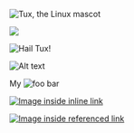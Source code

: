 ![Tux, the Linux mascot](/assets/images/tux.png)

![](/assets/favicon.ico)

![Hail Tux!](/assets/images/tux.png "Use linux, don't be crazy")

![Alt text][id]

[id]: url/to/image  "Optional title attribute"

My ![foo bar](/path/to/train.jpg "title")

[![Image inside inline link](https://image.ext)](https://link.ext)

[![Image inside referenced link](https://image.ext)][1]

[1]: https://link-1.ext
